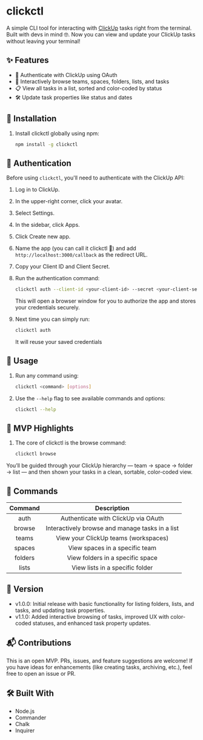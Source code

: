 # clickctl

A simple CLI tool for interacting with [ClickUp](https://clickup.com) tasks right from the terminal. Built with devs in mind 🤓. Now you can view and update your ClickUp tasks without leaving your terminal!


## ✨ Features
- 🌱 Authenticate with ClickUp using OAuth
- 🧭 Interactively browse teams, spaces, folders, lists, and tasks
- 📋 View all tasks in a list, sorted and color-coded by status
- 🛠️ Update task properties like status and dates


## 🚀 Installation
1. Install clickctl globally using npm:
   ```bash
   npm install -g clickctl
   ```


## 🔐 Authentication
Before using `clickctl`, you'll need to authenticate with the ClickUp API:
1. Log in to ClickUp.
2. In the upper-right corner, click your avatar.
3. Select Settings.
4. In the sidebar, click Apps.
5. Click Create new app.
6. Name the app (you can call it clickctl 🙈) and add `http://localhost:3000/callback` as the redirect URL.
7. Copy your Client ID and Client Secret.
8. Run the authentication command:
   ```bash
   clickctl auth --client-id <your-client-id> --secret <your-client-secret>
   ```
   This will open a browser window for you to authorize the app and stores your credentials securely.


9. Next time you can simply run:
    ```bash
    clickctl auth
    ```
    It will reuse your saved credentials


## 🧠 Usage
1. Run any command using:
    ```bash
    clickctl <command> [options]
    ```
2. Use the `--help` flag to see available commands and options:
    ```bash
    clickctl --help
    ```
   
## 🧪 MVP Highlights
1. The core of clickctl is the browse command:
   ```bash
   clickctl browse
   ```
You’ll be guided through your ClickUp hierarchy — team → space → folder → list — and then shown your tasks in a clean, sortable, color-coded view.

## 🫡 Commands
| Command |                   Description                   |
|:-------:|:-----------------------------------------------:|
|  auth   |       Authenticate with ClickUp via OAuth       |
| browse  | Interactively browse and manage tasks in a list |
|  teams  |      View your ClickUp teams (workspaces)       |
| spaces  |         View spaces in a specific team          |
| folders |        View folders in a specific space         |
|  lists  |         View lists in a specific folder         | 

## 📌 Version
- v1.0.0: Initial release with basic functionality for listing folders, lists, and tasks, and updating task properties.
- v1.1.0: Added interactive browsing of tasks, improved UX with color-coded statuses, and enhanced task property updates.


## 📬 Contributions
This is an open MVP. PRs, issues, and feature suggestions are welcome! If you have ideas for enhancements (like creating tasks, archiving, etc.), feel free to open an issue or PR.


## 🛠 Built With
* Node.js 
* Commander 
* Chalk
* Inquirer


